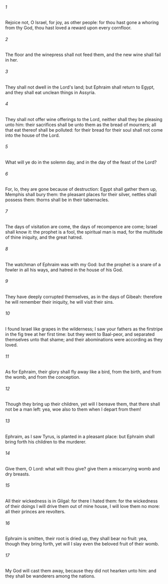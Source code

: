 ###### 1
Rejoice not, O Israel, for joy, as other people: for thou hast gone a whoring from thy God, thou hast loved a reward upon every cornfloor.

###### 2
The floor and the winepress shall not feed them, and the new wine shall fail in her.

###### 3
They shall not dwell in the Lord's land; but Ephraim shall return to Egypt, and they shall eat unclean things in Assyria.

###### 4
They shall not offer wine offerings to the Lord, neither shall they be pleasing unto him: their sacrifices shall be unto them as the bread of mourners; all that eat thereof shall be polluted: for their bread for their soul shall not come into the house of the Lord.

###### 5
What will ye do in the solemn day, and in the day of the feast of the Lord?

###### 6
For, lo, they are gone because of destruction: Egypt shall gather them up, Memphis shall bury them: the pleasant places for their silver, nettles shall possess them: thorns shall be in their tabernacles.

###### 7
The days of visitation are come, the days of recompence are come; Israel shall know it: the prophet is a fool, the spiritual man is mad, for the multitude of thine iniquity, and the great hatred.

###### 8
The watchman of Ephraim was with my God: but the prophet is a snare of a fowler in all his ways, and hatred in the house of his God.

###### 9
They have deeply corrupted themselves, as in the days of Gibeah: therefore he will remember their iniquity, he will visit their sins.

###### 10
I found Israel like grapes in the wilderness; I saw your fathers as the firstripe in the fig tree at her first time: but they went to Baal-peor, and separated themselves unto that shame; and their abominations were according as they loved.

###### 11
As for Ephraim, their glory shall fly away like a bird, from the birth, and from the womb, and from the conception.

###### 12
Though they bring up their children, yet will I bereave them, that there shall not be a man left: yea, woe also to them when I depart from them!

###### 13
Ephraim, as I saw Tyrus, is planted in a pleasant place: but Ephraim shall bring forth his children to the murderer.

###### 14
Give them, O Lord: what wilt thou give? give them a miscarrying womb and dry breasts.

###### 15
All their wickedness is in Gilgal: for there I hated them: for the wickedness of their doings I will drive them out of mine house, I will love them no more: all their princes are revolters.

###### 16
Ephraim is smitten, their root is dried up, they shall bear no fruit: yea, though they bring forth, yet will I slay even the beloved fruit of their womb.

###### 17
My God will cast them away, because they did not hearken unto him: and they shall be wanderers among the nations.


